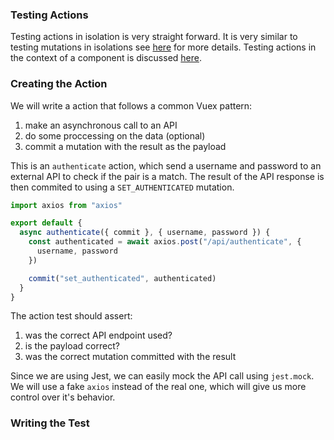 ### Testing Actions

Testing actions in isolation is very straight forward. It is very similar to testing mutations in isolations see [here](https://lmiller1990.github.io/vue-testing-handbook/vuex-mutations.html) for more details. Testing actions in the context of a component is discussed [here](https://lmiller1990.github.io/vue-testing-handbook/vuex-in-components-mutations-and-actions.html).

### Creating the Action

We will write a action that follows a common Vuex pattern:

1. make an asynchronous call to an API
2. do some proccessing on the data (optional)
3. commit a mutation with the result as the payload

This is an `authenticate` action, which send a username and password to an external API to check if the pair is a match. The result of the API response is then commited to using a `SET_AUTHENTICATED` mutation.

```js
import axios from "axios"

export default {
  async authenticate({ commit }, { username, password }) {
    const authenticated = await axios.post("/api/authenticate", {
      username, password
    })

    commit("set_authenticated", authenticated)
  }
}
```

The action test should assert:

1. was the correct API endpoint used?
2. is the payload correct?
3. was the correct mutation committed with the result

Since we are using Jest, we can easily mock the API call using `jest.mock`. We will use a fake `axios` instead of the real one, which will give us more control over it's behavior.

### Writing the Test

```js
```
